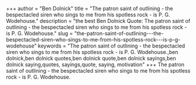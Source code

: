 +++
author = "Ben Dolnick"
title = "The patron saint of outlining - the bespectacled siren who sings to me from his spotless rock - is P. G. Wodehouse."
description = "the best Ben Dolnick Quote: The patron saint of outlining - the bespectacled siren who sings to me from his spotless rock - is P. G. Wodehouse."
slug = "the-patron-saint-of-outlining---the-bespectacled-siren-who-sings-to-me-from-his-spotless-rock---is-p-g-wodehouse"
keywords = "The patron saint of outlining - the bespectacled siren who sings to me from his spotless rock - is P. G. Wodehouse.,ben dolnick,ben dolnick quotes,ben dolnick quote,ben dolnick sayings,ben dolnick saying,quotes, sayings,quote, saying, motivation"
+++
The patron saint of outlining - the bespectacled siren who sings to me from his spotless rock - is P. G. Wodehouse.
